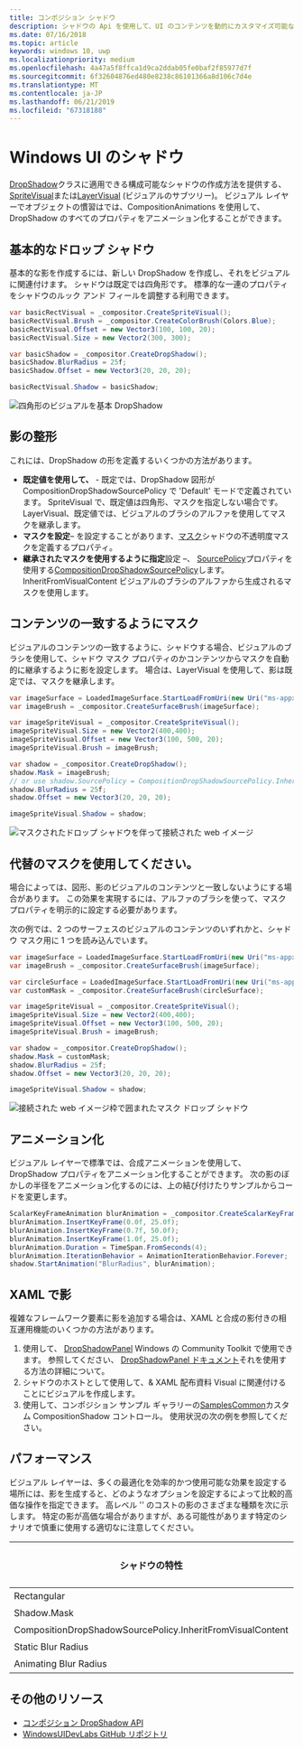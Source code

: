 ```yaml
---
title: コンポジション シャドウ
description: シャドウの Api を使用して、UI のコンテンツを動的にカスタマイズ可能なシャドウを追加できます。
ms.date: 07/16/2018
ms.topic: article
keywords: windows 10, uwp
ms.localizationpriority: medium
ms.openlocfilehash: 4a47a5f8ffca1d9ca2ddab05fe0baf2f85977d7f
ms.sourcegitcommit: 6f32604876ed480e8238c86101366a8d106c7d4e
ms.translationtype: MT
ms.contentlocale: ja-JP
ms.lasthandoff: 06/21/2019
ms.locfileid: "67318188"
---
```

# <a name="shadows-in-windows-ui"></a>Windows UI のシャドウ

[DropShadow](/uwp/api/Windows.UI.Composition.DropShadow)クラスに適用できる構成可能なシャドウの作成方法を提供する、 [SpriteVisual](/uwp/api/windows.ui.composition.spritevisual)または[LayerVisual](/uwp/api/windows.ui.composition.layervisual) (ビジュアルのサブツリー)。 ビジュアル レイヤーでオブジェクトの慣習はでは、CompositionAnimations を使用して、DropShadow のすべてのプロパティをアニメーション化することができます。

## <a name="basic-drop-shadow"></a>基本的なドロップ シャドウ

基本的な影を作成するには、新しい DropShadow を作成し、それをビジュアルに関連付けます。 シャドウは既定では四角形です。 標準的な一連のプロパティをシャドウのルック アンド フィールを調整する利用できます。

```cs
var basicRectVisual = _compositor.CreateSpriteVisual();
basicRectVisual.Brush = _compositor.CreateColorBrush(Colors.Blue);
basicRectVisual.Offset = new Vector3(100, 100, 20);
basicRectVisual.Size = new Vector2(300, 300);

var basicShadow = _compositor.CreateDropShadow();
basicShadow.BlurRadius = 25f;
basicShadow.Offset = new Vector3(20, 20, 20);

basicRectVisual.Shadow = basicShadow;
```

![四角形のビジュアルを基本 DropShadow](images/rectangular-dropshadow.png)

## <a name="shaping-the-shadow"></a>影の整形

これには、DropShadow の形を定義するいくつかの方法があります。

- **既定値を使用して、** - 既定では、DropShadow 図形が CompositionDropShadowSourcePolicy で 'Default' モードで定義されています。 SpriteVisual で、既定値は四角形、マスクを指定しない場合です。 LayerVisual、既定値では、ビジュアルのブラシのアルファを使用してマスクを継承します。
- **マスクを設定**– を設定することがあります、[マスク](/uwp/api/windows.ui.composition.dropshadow.mask)シャドウの不透明度マスクを定義するプロパティ。
- **継承されたマスクを使用するように指定**設定 –、 [SourcePolicy](/uwp/api/windows.ui.composition.dropshadow.sourcepolicy)プロパティを使用する[CompositionDropShadowSourcePolicy](/uwp/api/windows.ui.composition.compositiondropshadowsourcepolicy)します。 InheritFromVisualContent ビジュアルのブラシのアルファから生成されるマスクを使用します。

## <a name="masking-to-match-your-content"></a>コンテンツの一致するようにマスク

ビジュアルのコンテンツの一致するように、シャドウする場合、ビジュアルのブラシを使用して、シャドウ マスク プロパティのかコンテンツからマスクを自動的に継承するように影を設定します。 場合は、LayerVisual を使用して、影は既定では、マスクを継承します。

```cs
var imageSurface = LoadedImageSurface.StartLoadFromUri(new Uri("ms-appx:///Assets/myImage.png"));
var imageBrush = _compositor.CreateSurfaceBrush(imageSurface);

var imageSpriteVisual = _compositor.CreateSpriteVisual();
imageSpriteVisual.Size = new Vector2(400,400);
imageSpriteVisual.Offset = new Vector3(100, 500, 20);
imageSpriteVisual.Brush = imageBrush;

var shadow = _compositor.CreateDropShadow();
shadow.Mask = imageBrush;
// or use shadow.SourcePolicy = CompositionDropShadowSourcePolicy.InheritFromVisualContent;
shadow.BlurRadius = 25f;
shadow.Offset = new Vector3(20, 20, 20);

imageSpriteVisual.Shadow = shadow;
```

![マスクされたドロップ シャドウを伴って接続された web イメージ](images/ms-brand-web-dropshadow.png)

## <a name="using-an-alternative-mask"></a>代替のマスクを使用してください。

場合によっては、図形、影のビジュアルのコンテンツと一致しないようにする場合があります。 この効果を実現するには、アルファのブラシを使って、マスク プロパティを明示的に設定する必要があります。

次の例では、2 つのサーフェスのビジュアルのコンテンツのいずれかと、シャドウ マスク用に 1 つを読み込んでいます。

```cs
var imageSurface = LoadedImageSurface.StartLoadFromUri(new Uri("ms-appx:///Assets/myImage.png"));
var imageBrush = _compositor.CreateSurfaceBrush(imageSurface);

var circleSurface = LoadedImageSurface.StartLoadFromUri(new Uri("ms-appx:///Assets/myCircleImage.png"));
var customMask = _compositor.CreateSurfaceBrush(circleSurface);

var imageSpriteVisual = _compositor.CreateSpriteVisual();
imageSpriteVisual.Size = new Vector2(400,400);
imageSpriteVisual.Offset = new Vector3(100, 500, 20);
imageSpriteVisual.Brush = imageBrush;

var shadow = _compositor.CreateDropShadow();
shadow.Mask = customMask;
shadow.BlurRadius = 25f;
shadow.Offset = new Vector3(20, 20, 20);

imageSpriteVisual.Shadow = shadow;
```

![接続された web イメージ枠で囲まれたマスク ドロップ シャドウ](images/ms-brand-web-masked-dropshadow.png)

## <a name="animating"></a>アニメーション化

ビジュアル レイヤーで標準では、合成アニメーションを使用して、DropShadow プロパティをアニメーション化することができます。 次の影のぼかしの半径をアニメーション化するのには、上の結び付けたりサンプルからコードを変更します。

```cs
ScalarKeyFrameAnimation blurAnimation = _compositor.CreateScalarKeyFrameAnimation();
blurAnimation.InsertKeyFrame(0.0f, 25.0f);
blurAnimation.InsertKeyFrame(0.7f, 50.0f);
blurAnimation.InsertKeyFrame(1.0f, 25.0f);
blurAnimation.Duration = TimeSpan.FromSeconds(4);
blurAnimation.IterationBehavior = AnimationIterationBehavior.Forever;
shadow.StartAnimation("BlurRadius", blurAnimation);
```

## <a name="shadows-in-xaml"></a>XAML で影

複雑なフレームワーク要素に影を追加する場合は、XAML と合成の影付きの相互運用機能のいくつかの方法があります。

1. 使用して、 [DropShadowPanel](https://github.com/windows-toolkit/WindowsCommunityToolkit/blob/master/Microsoft.Toolkit.Uwp.UI.Controls/DropShadowPanel/DropShadowPanel.Properties.cs) Windows の Community Toolkit で使用できます。 参照してください、 [DropShadowPanel ドキュメント](https://docs.microsoft.com/windows/uwpcommunitytoolkit/controls/DropShadowPanel)それを使用する方法の詳細について。
1. シャドウのホストとして使用して、& XAML 配布資料 Visual に関連付けることにビジュアルを作成します。
1. 使用して、コンポジション サンプル ギャラリーの[SamplesCommon](https://github.com/microsoft/WindowsCompositionSamples/tree/master/SamplesCommon/SamplesCommon)カスタム CompositionShadow コントロール。 使用状況の次の例を参照してください。

## <a name="performance"></a>パフォーマンス

ビジュアル レイヤーは、多くの最適化を効率的かつ使用可能な効果を設定する場所には、影を生成すると、どのようなオプションを設定するによって比較的高価な操作を指定できます。 高レベル '' のコストの影のさまざまな種類を次に示します。 特定の影が高価な場合がありますが、ある可能性があります特定のシナリオで慎重に使用する適切なに注意してください。

シャドウの特性| コスト
------------- | -------------
Rectangular    | 低
Shadow.Mask      | 高
CompositionDropShadowSourcePolicy.InheritFromVisualContent | 高
Static Blur Radius | 低
Animating Blur Radius | 高

## <a name="additional-resources"></a>その他のリソース

- [コンポジション DropShadow API](/uwp/api/Windows.UI.Composition.DropShadow)
- [WindowsUIDevLabs GitHub リポジトリ](https://github.com/microsoft/WindowsCompositionSamples)
